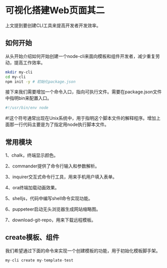# 可视化搭建Web页面其二

上文提到要创建CLI工具来提高开发者开发效率。

## 如何开始

从头开始介绍如何开始创建一个node-cli来面向模板和组件开发者，减少重复劳动，提高工作效率。

```bash
mkdir my-cli
cd my-cli
npm init -y # 初始化package.json
```

接下来我们需要增加一个命令入口，指向可执行文件。需要在package.json文件中指明bin来配置入口。

```bash
#!/usr/bin/env node
```

#!这个符号通常出现在Unix系统中，用于指明这个脚本文件的解释程序。增加上面那一行代码主要是为了指定用node执行脚本文件。

## 常用模块

1、chalk，终端显示颜色。

2、commander提供了命令行输入和参数解析。

3、inquirer交互式命令行工具，用来手机用户填入表单。

4、ora终端加载动画效果。

5、shelljs，代码中编写shell命令实现功能。

6、puppeteer启动无头浏览器生成网站缩略图。

7、download-git-repo，用来下载远程模板。

## create模板、组件

我们希望通过下面的命令来实现一个创建模板的功能，用于初始化模板脚手架。

```js
my-cli create my-template-test
```

